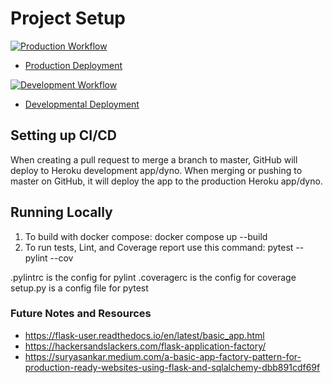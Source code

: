 # Project Setup

[![Production Workflow](https://github.com/larryang/ly23_docker_flask/actions/workflows/prod.yml/badge.svg)](https://github.com/larryang/ly_docker_flask/actions/workflows/prod.yml)

* [Production Deployment](https://ly23-prod.herokuapp.com/)


[![Development Workflow](https://github.com/larryang/ly23_docker_flask/actions/workflows/dev.yml/badge.svg)](https://github.com/larryang/ly_docker_flask/actions/workflows/dev.yml)

* [Developmental Deployment](https://ly23-dev.herokuapp.com/)

## Setting up CI/CD

When creating a pull request to merge a branch to master, GitHub will deploy to Heroku development app/dyno.  When merging or pushing to master on GitHub, it will deploy the app to the production Heroku app/dyno.

## Running Locally

1. To build with docker compose:
   docker compose up --build
2. To run tests, Lint, and Coverage report use this command: pytest --pylint --cov

.pylintrc is the config for pylint .coveragerc is the config for coverage setup.py is a config file for pytest


### Future Notes and Resources
* https://flask-user.readthedocs.io/en/latest/basic_app.html
* https://hackersandslackers.com/flask-application-factory/
* https://suryasankar.medium.com/a-basic-app-factory-pattern-for-production-ready-websites-using-flask-and-sqlalchemy-dbb891cdf69f
